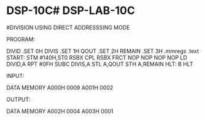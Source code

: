 # DSP-10C# DSP-LAB-10C

#DIVISION USING DIRECT ADDRESSSING MODE

PROGRAM:

 DIVID .SET 0H 
DIVIS .SET 1H 
QOUT .SET 2H 
REMAIN .SET 3H 
.mmregs 
.text 
START: 
STM #140H,ST0 
RSBX CPL 
RSBX FRCT 
NOP 
NOP 
NOP 
NOP 
LD DIVID,A 
RPT #0FH 
SUBC DIVIS,A 
STL A,QOUT 
STH A,REMAIN 
HLT:   B HLT 

INPUT:

 DATA MEMORY
 A000H 0009 
A001H 0002 

OUTPUT:

 DATA MEMORY
 A002H 0004 
A003H 0001
